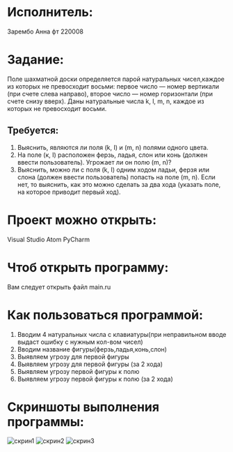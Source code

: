 # Исполнитель:
Зарембо Анна 
фт 220008

# Задание:
Поле шахматной доски определяется парой натуральных чисел,каждое из которых не превосходит восьми:
первое число — номер вертикали (при счете слева направо),
второе число — номер горизонтали (при счете снизу вверх).
Даны натуральные числа k, l, m, n, каждое из которых не превосходит восьми.
## Требуется:
1) Выяснить, являются ли поля (k, I) и (m, n) полями одного цвета.
2) На поле (к, I) расположен ферзь, ладья, слон или конь (должен ввести пользователь). Угрожает ли он полю (m, n)?
3) Выяснить, можно ли с поля (k, I) одним ходом ладьи, ферзя или слона (должен ввести пользователь) попасть на поле (m, n). Если нет, то выяснить, как это можно сделать за два хода (указать поле, на которое приводит первый ход).

# Проект можно открыть:
Visual Studio
Atom
PyCharm

# Чтоб открыть программу:
Вам следует открыть файл main.ru

# Как пользоваться программой:
1) Вводим 4 натуральных числа с клавиатуры(при неправильном вводе выдаст ошибку с нужным кол-вом чисел)
2) Вводим название фигуры(ферзь,ладья,конь,слон)
3) Выявляем угрозу для первой фигуры
4) Выявляем угрозу для первой фигуры (за 2 хода)
5) Выявляем угрозу первой фигуры к полю
6) Выявляем угрозу первой фигуры к полю (за 2 хода)

# Скриншоты выполнения программы:

![скрин1](https://sun9-41.userapi.com/impf/jRxMSj-201BqTPrnHBkTUL8ET0teE38CLNpvJQ/rg87X4RHgE4.jpg?size=846x262&quality=96&sign=4ae52c351344416e7ad57f14dbdafd70&type=album)
![скрин2](https://sun3-22.userapi.com/impf/TDveyGoHnC0B_TbqHLQqFpCBjVogL-MnOJYdcQ/mDKVcqjoLJQ.jpg?size=906x129&quality=96&sign=8f5a97fad4bd4d568ba108e3f9984afb&type=album)
![скрин3](https://sun9-35.userapi.com/impf/CPCeTIRYTabJNYOvz2Id2GMepF0Z01hZqqjZfw/U1MzsYG5XAU.jpg?size=912x260&quality=96&sign=405666ca5a63ab429308a14634978ddf&type=album)
 

